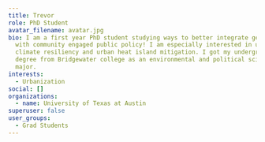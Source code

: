 ```yaml
---
title: Trevor
role: PhD Student
avatar_filename: avatar.jpg
bio: I am a first year PhD student studying ways to better integrate geosciences
  with community engaged public policy! I am especially interested in urban
  climate resiliency and urban heat island mitigation. I got my undergraduate
  degree from Bridgewater college as an environmental and political science
  major.
interests:
  - Urbanization
social: []
organizations:
  - name: University of Texas at Austin
superuser: false
user_groups:
  - Grad Students
---
```

